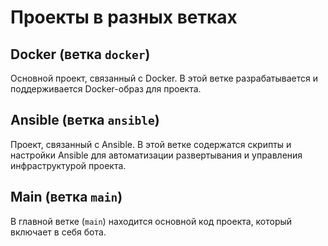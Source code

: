 # Проекты в разных ветках

## Docker (ветка `docker`)

Основной проект, связанный с Docker. В этой ветке разрабатывается и поддерживается Docker-образ для проекта.

## Ansible (ветка `ansible`)

Проект, связанный с Ansible. В этой ветке содержатся скрипты и настройки Ansible для автоматизации развертывания и управления инфраструктурой проекта.

## Main (ветка `main`)

В главной ветке (`main`) находится основной код проекта, который включает в себя бота.
